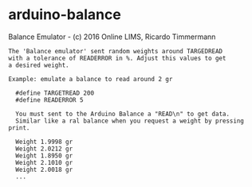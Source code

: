# arduino-balance

 Balance Emulator - (c) 2016 Online LIMS, Ricardo Timmermann

    The 'Balance emulator' sent random weights around TARGEDREAD 
    with a tolerance of READERROR in %. Adjust this values to get 
    a desired weight.

    Example: emulate a balance to read around 2 gr

      #define TARGETREAD 200
      #define READERROR 5	

      You must sent to the Arduino Balance a "READ\n" to get data.
      Similar like a ral balance when you request a weight by pressing print.
	
      Weight 1.9998 gr
      Weight 2.0212 gr
      Weight 1.8950 gr
      Weight 2.1010 gr
      Weight 2.0018 gr
      ...


